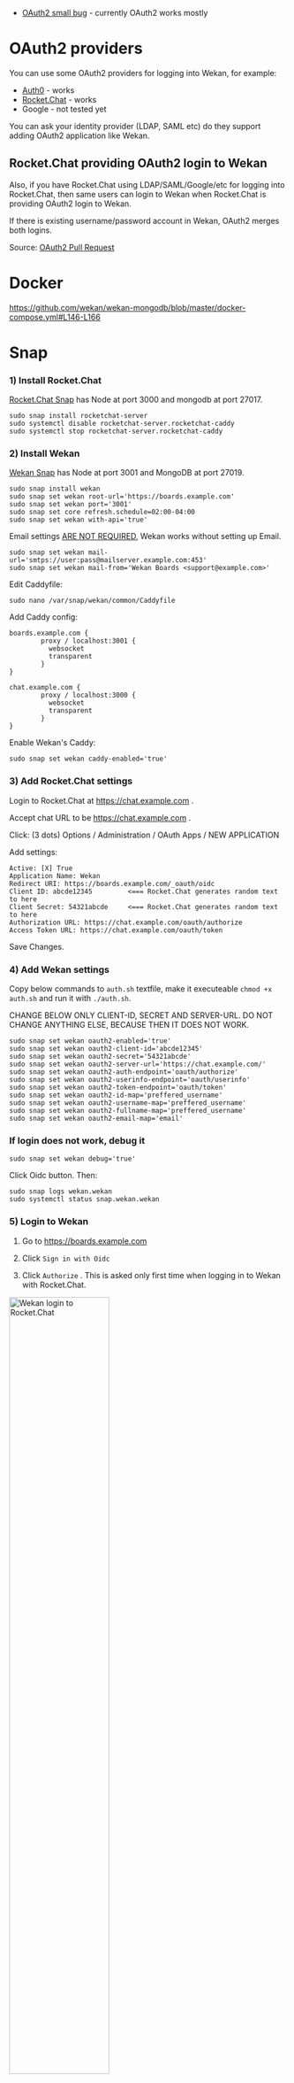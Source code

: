 - [OAuth2 small bug](https://github.com/wekan/wekan/issues/1874) - currently OAuth2 works mostly

# OAuth2 providers

You can use some OAuth2 providers for logging into Wekan, for example:
- [Auth0](https://github.com/wekan/wekan/wiki/OAuth2#auth0) - works
- [Rocket.Chat](https://github.com/wekan/wekan/wiki/OAuth2#rocketchat-providing-oauth2-login-to-wekan) - works
- Google - not tested yet

You can ask your identity provider (LDAP, SAML etc) do they support adding OAuth2 application like Wekan.

## Rocket.Chat providing OAuth2 login to Wekan

Also, if you have Rocket.Chat using LDAP/SAML/Google/etc for logging into Rocket.Chat, then same users can login to Wekan when Rocket.Chat is providing OAuth2 login to Wekan.

If there is existing username/password account in Wekan, OAuth2 merges both logins.

Source: [OAuth2 Pull Request](https://github.com/wekan/wekan/pull/1578)

# Docker

https://github.com/wekan/wekan-mongodb/blob/master/docker-compose.yml#L146-L166

# Snap

### 1) Install Rocket.Chat

[Rocket.Chat Snap](https://rocket.chat/docs/installation/manual-installation/ubuntu/snaps/) has Node at port 3000 and mongodb at port 27017.
```
sudo snap install rocketchat-server
sudo systemctl disable rocketchat-server.rocketchat-caddy
sudo systemctl stop rocketchat-server.rocketchat-caddy
```

### 2) Install Wekan

[Wekan Snap](https://github.com/wekan/wekan-snap/wiki/Install) has Node at port 3001 and MongoDB at port 27019.
```
sudo snap install wekan
sudo snap set wekan root-url='https://boards.example.com'
sudo snap set wekan port='3001'
sudo snap set core refresh.schedule=02:00-04:00
sudo snap set wekan with-api='true'
```
Email settings [ARE NOT REQUIRED](https://github.com/wekan/wekan/wiki/Troubleshooting-Mail), Wekan works without setting up Email.
```
sudo snap set wekan mail-url='smtps://user:pass@mailserver.example.com:453'
sudo snap set wekan mail-from='Wekan Boards <support@example.com>'
```
Edit Caddyfile:
```
sudo nano /var/snap/wekan/common/Caddyfile
```
Add Caddy config:
```
boards.example.com {
        proxy / localhost:3001 {
          websocket
          transparent
        }
}

chat.example.com {
        proxy / localhost:3000 {
          websocket
          transparent
        }
}
```
Enable Wekan's Caddy:
```
sudo snap set wekan caddy-enabled='true'
```

### 3) Add Rocket.Chat settings

Login to Rocket.Chat at https://chat.example.com .

Accept chat URL to be https://chat.example.com .

Click: (3 dots) Options / Administration / OAuth Apps / NEW APPLICATION

Add settings:

```
Active: [X] True
Application Name: Wekan
Redirect URI: https://boards.example.com/_oauth/oidc
Client ID: abcde12345         <=== Rocket.Chat generates random text to here
Client Secret: 54321abcde     <=== Rocket.Chat generates random text to here
Authorization URL: https://chat.example.com/oauth/authorize
Access Token URL: https://chat.example.com/oauth/token
```
Save Changes.

### 4) Add Wekan settings
Copy below commands to `auth.sh` textfile, make it executeable `chmod +x auth.sh` and run it with `./auth.sh`.

CHANGE BELOW ONLY CLIENT-ID, SECRET AND SERVER-URL. DO NOT CHANGE ANYTHING ELSE, BECAUSE THEN IT DOES NOT WORK.
```
sudo snap set wekan oauth2-enabled='true'
sudo snap set wekan oauth2-client-id='abcde12345'
sudo snap set wekan oauth2-secret='54321abcde'
sudo snap set wekan oauth2-server-url='https://chat.example.com/'
sudo snap set wekan oauth2-auth-endpoint='oauth/authorize'
sudo snap set wekan oauth2-userinfo-endpoint='oauth/userinfo'
sudo snap set wekan oauth2-token-endpoint='oauth/token'
sudo snap set wekan oauth2-id-map='preffered_username'
sudo snap set wekan oauth2-username-map='preffered_username'
sudo snap set wekan oauth2-fullname-map='preffered_username'
sudo snap set wekan oauth2-email-map='email'
```
### If login does not work, debug it
```
sudo snap set wekan debug='true'
```
Click Oidc button. Then:
```
sudo snap logs wekan.wekan
sudo systemctl status snap.wekan.wekan
```

### 5) Login to Wekan

1) Go to https://boards.example.com

2) Click `Sign in with Oidc`

3) Click `Authorize` . This is asked only first time when logging in to Wekan with Rocket.Chat.

<img src="https://wekan.github.io/oauth2-login.png" width="60%" alt="Wekan login to Rocket.Chat" />

### 6) Set your Full Name

Currently Full Name is not preserved, so you need to change it.

1) Click `Your username / Profile`

2) Add info and Save.

<img src="https://wekan.github.io/oauth2-profile-settings.png" width="60%" alt="Wekan login to Rocket.Chat" />

### 7) Add more login options to Rocket.Chat

1) At Rocket.Chat, Click: (3 dots) Options / Administration

2) There are many options at OAuth menu. Above and below of OAuth are also CAS, LDAP and SAML.

<img src="https://wekan.github.io/oauth-rocketchat-options.png" width="100%" alt="Wekan login to Rocket.Chat" />

# Auth0

[Auth0](https://auth0.com) can provide PasswordlessEmail/Google/Facebook/LinkedIn etc login options to Wekan.

### 1) Auth0 / Applications / Add / Regular Web Application / Auth0 Settings

```
Client ID:                                 <== Copy to below snap settings
Secret:                                    <== Copy to below snap settings
Account url: youraccount.eu.auth0.com      <== Copy to below snap settings
Application Logo:                          <== Add your logo
Application Type: Single Page Application
Token Endpoint Authentication Method: Post
Allowed Callback URLs: https://boards.example.com/_oauth/oidc  <== Change your Wekan address
Allowed Web Origins: https://boards.example.com                <== Change your Wekan address
Use Auth0 instead of the IdP to do Single Sign On: [X]
```
If you  need more info, they are at bottom of the page Advanced Settings / Endpoint / OAuth

2) Auth0 Dashboard => Rules => Add Rule

Rule Name: Encrich Wekan login
```
  function (user, context, callback) {
    // Only use this rule for Auth0 Dashboard / Applications / WekanApplication
    if(context.clientName !== 'WekanApplication'){
      return callback(null, user, context);
    }
    user.user_metadata = user.user_metadata || {};
    var ns = "https://boards.example.com/";
    context.idToken[ns + "id"] = user.user_id;
    context.idToken[ns + "email"] = user.email;
    context.idToken[ns + "name"] = user.name || user.user_metadata.name;
    context.idToken[ns + "picture"] = user.picture;
    callback(null, user, context);
  }
```

### 3) Snap settings, change to it from above client-id, secret, server-url and web-origin (=namespace for rules function above).

Note: namespace works for multiple apps. For example, you can use same namespace url for many different wekan board apps that have different client-id etc, and different board url, and still use same namespace url like https://boards.example.com .
```
sudo snap set wekan oauth2-client-id='abcde12345'
sudo snap set wekan oauth2-secret='54321abcde'
sudo snap set wekan oauth2-server-url='https://youraccount.eu.auth0.com'
sudo snap set wekan oauth2-auth-endpoint='/authorize'
sudo snap set wekan oauth2-userinfo-endpoint='/userinfo'
sudo snap set wekan oauth2-token-endpoint='/oauth/token'
sudo snap set wekan oauth2-id-map='https://boards.example.com/id'
sudo snap set wekan oauth2-username-map='https://boards.example.com/email'
sudo snap set wekan oauth2-fullname-map='https://boards.example.com/name'
sudo snap set wekan oauth2-email-map='https://boards.example.com/email'
```
For login to work, you need to:
- Create first Admin user
- Add other users with REST API or Password registration
- Login with OIDC button
- Have Auth0 configured for passwordless email login (on some other login)

### 4) Auth0 ID provider to Custom OAuth RocketChat

These do work currently so that Auth0 passwordless login to RocketChat does work,
but there is some additional code also that is not added as PR to RocketChat yet.
Code mainly has generating custom authorization cookie from user email with addition to
RocketChat API, and using it and login_token + rc_token to check on RocketChat login page
using router repeating trigger so that if those cookies exist then automatically login
user in using RocketChat Custom OAuth2.

```
Enable: [X] True
URL: https://example.eu.auth0.com/
Token Path: oauth/token
Token Sent Via: Payload
Identity Token Sent Via: Same as "Token Sent Via"
Identity Path: userinfo
Authorize Path: authorize
Scope: openid profile email
ID: 12345abcde
Secret: abcde54321
Login Style: Redirect
Button Text: JOIN CHAT
Button Text Color: #FFFFFF
Button Color: #000000
Username field: (empty)
Merge users: [X] True
```